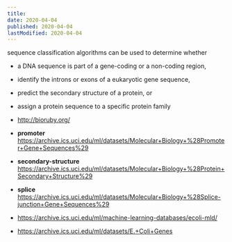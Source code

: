 ```yaml
---
title:
date: 2020-04-04
published: 2020-04-04
lastModified: 2020-04-04
---
```


sequence classification algorithms can be used to determine whether

- a DNA sequence is part of a gene-coding or a non-coding region,
- identify the introns or exons of a eukaryotic gene sequence,
- predict the secondary structure of a protein, or
- assign a protein sequence to a specific protein family

- http://bioruby.org/
- **promoter** https://archive.ics.uci.edu/ml/datasets/Molecular+Biology+%28Promoter+Gene+Sequences%29
- **secondary-structure** https://archive.ics.uci.edu/ml/datasets/Molecular+Biology+%28Protein+Secondary+Structure%29
- **splice** https://archive.ics.uci.edu/ml/datasets/Molecular+Biology+%28Splice-junction+Gene+Sequences%29
- https://archive.ics.uci.edu/ml/machine-learning-databases/ecoli-mld/
- https://archive.ics.uci.edu/ml/datasets/E.+Coli+Genes